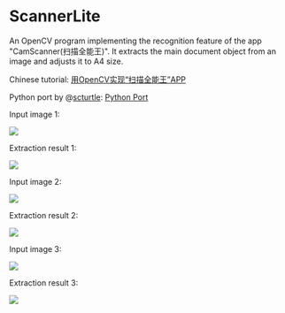 ScannerLite
===========

An OpenCV program implementing the recognition feature of the app "CamScanner(扫描全能王)". It extracts the main document object from an image and adjusts it to A4 size.

Chinese tutorial: [用OpenCV实现“扫描全能王”APP](http://daisygao.me/2014/02/17/opencv-scanner/)

Python port by @[scturtle](https://github.com/scturtle): [Python Port](https://gist.github.com/scturtle/9052852)

Input image 1:

![](https://raw.githubusercontent.com/daisygao/ScannerLite/master/images/doc1.jpg)

Extraction result 1:

![](https://raw.githubusercontent.com/daisygao/ScannerLite/master/output/dst1.jpg)

Input image 2:

![](https://raw.githubusercontent.com/daisygao/ScannerLite/master/images/doc2.jpg)

Extraction result 2:

![](https://raw.githubusercontent.com/daisygao/ScannerLite/master/output/dst2.jpg)

Input image 3:

![](https://raw.githubusercontent.com/daisygao/ScannerLite/master/images/doc3.jpg)

Extraction result 3:

![](https://raw.githubusercontent.com/daisygao/ScannerLite/master/output/dst3.jpg)
